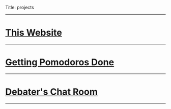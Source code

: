 Title: projects

---
# [This Website](https://github.com/don-han/website)

---
# [Getting Pomodoros Done](https://github.com/don-han/GPD)

---
# [Debater's Chat Room](https://github.com/YSAD/debate_chat_room)

---



